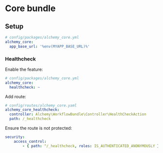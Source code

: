 # Core bundle

## Setup

```yaml
# config/packages/alchemy_core.yml
alchemy_core:
  app_base_url: '%env(MYAPP_BASE_URL)%'
```

### Healthcheck

Enable the feature:
```yaml
# config/packages/alchemy_core.yml
alchemy_core:
  healthcheck: ~
```

Add route:
```yaml
# config/routes/alchemy_core.yaml
alchemy_core_healthcheck:
  controller: Alchemy\WorkflowBundle\Controller\HealthCheckAction
  path: /_healthcheck
```

Ensure the route is not protected:
```yaml
security:
    access_control:
        - { path: ^/_healthcheck, roles: IS_AUTHENTICATED_ANONYMOUSLY }
```

